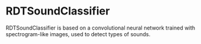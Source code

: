 # RDTSoundClassifier
RDTSoundClassifier is based on a convolutional neural network trained with spectrogram-like images, used to detect types of sounds.
